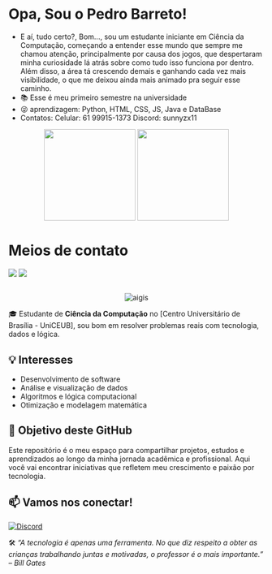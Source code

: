 # Opa, Sou o Pedro Barreto!



- E aí, tudo certo?,
Bom..., sou um estudante iniciante em Ciência da Computação, começando a entender esse mundo que sempre me chamou atenção, principalmente por causa dos jogos, que despertaram minha curiosidade lá atrás sobre como tudo isso funciona por dentro.
Além disso, a área tá crescendo demais e ganhando cada vez mais visibilidade, o que me deixou ainda mais animado pra seguir esse caminho.
- 📚 Esse é meu primeiro semestre na universidade
- 😜 aprendizagem: Python, HTML, CSS, JS, Java e DataBase
- Contatos:
Celular: 61 99915-1373
Discord: sunnyzx11





<div align="center">
  <img height="180cm" src="https://github-readme-stats.vercel.app/api?username=PedroBarreto07&show_icons=true&theme=chartreuse-dark"/>
  <img height="180cm" src="https://github-readme-stats.vercel.app/api/top-langs/?username=PedroBarreto07&layout=compact&langs_count=16&theme=chartreuse-dark"/>
</div>

##

<h1>Meios de contato</h1>
<a href="https://www.instagram.com/pedrobarreto_03/" target="_blank"><img src="https://img.shields.io/badge/-Instagram-%23E4405F?style=for-the-badge&logo=instagram&logoColor=white" target="_blank"></a>
<a href="https://www.linkedin.com/in/pedro-barreto-palheta-de-oliveira-2a3868364/" target="_blank"><img src="https://img.shields.io/badge/LinkedIn-0077B5?style=for-the-badge&logo=linkedin&logoColor=white" target="_blank"><a/>

##

<div align="center">
  <img alaing=center alt="aigis" src="https://media1.tenor.com/m/iiqecr5YT3UAAAAd/itoshi-sae-blue-lock.gif"/>
</div>

🎓 Estudante de **Ciência da Computação** no [Centro Universitário de Brasília - UniCEUB], sou bom em resolver problemas reais com tecnologia, dados e lógica.

## 💡 Interesses

- Desenvolvimento de software
- Análise e visualização de dados
- Algoritmos e lógica computacional
- Otimização e modelagem matemática

## 📌 Objetivo deste GitHub

Este repositório é o meu espaço para compartilhar projetos, estudos e aprendizados ao longo da minha jornada acadêmica e profissional. Aqui você vai encontrar iniciativas que refletem meu crescimento e paixão por tecnologia.

## 📫 Vamos nos conectar!
[![Discord](https://img.shields.io/badge/Discord-henriqrsg-5865F2?style=flat&logo=discord)](https://discordapp.com/users/579114384748707841)


🛠️ *“A tecnologia é apenas uma ferramenta. No que diz respeito a obter as crianças trabalhando juntas e motivadas, o professor é o mais importante.” – Bill Gates*

